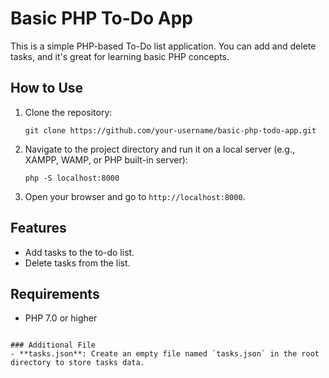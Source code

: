 # Basic PHP To-Do App

This is a simple PHP-based To-Do list application. You can add and delete tasks, and it's great for learning basic PHP concepts.

## How to Use

1. Clone the repository:
   ```
   git clone https://github.com/your-username/basic-php-todo-app.git
   ```
2. Navigate to the project directory and run it on a local server (e.g., XAMPP, WAMP, or PHP built-in server):
   ```
   php -S localhost:8000
   ```
3. Open your browser and go to `http://localhost:8000`.

## Features
- Add tasks to the to-do list.
- Delete tasks from the list.

## Requirements
- PHP 7.0 or higher
```

### Additional File
- **tasks.json**: Create an empty file named `tasks.json` in the root directory to store tasks data.
